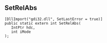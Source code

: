 ## SetRelAbs

```
[DllImport("gdi32.dll", SetLastError = true)]
public static extern int SetRelAbs(
   IntPtr hdc,
   int iMode
);
```

